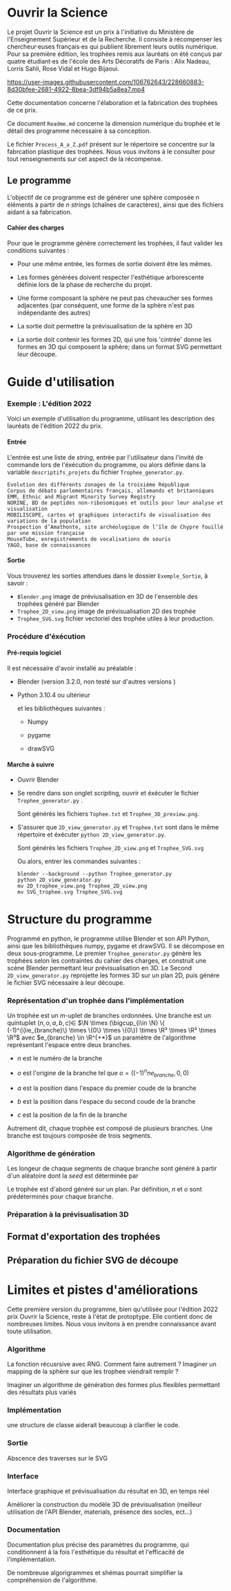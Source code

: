 # Ouvrir la Science

Le projet Ouvrir la Science est un prix à l'initiative  du Ministère de l'Enseignement Supérieur et de la Recherche. Il consiste à récompenser les chercheur·euses français·es qui publient librement leurs outils numérique.  Pour sa première édition,  les trophées remis aux lauréats on été conçus par quatre étudiant·es de l'école des Arts Décoratifs de Paris :  Alix Nadeau, Lorris Sahli, Rose Vidal et Hugo Bijaoui.

https://user-images.githubusercontent.com/106762643/228660883-8d30bfee-2681-4922-8bea-3df94b5a8ea7.mp4


Cette documentation concerne l'élaboration et la fabrication des trophées de ce prix. 

Ce document `Readme.md` concerne la dimension numérique du trophée et le détail des programme nécessaire à sa conception. 

Le fichier `Process_A_a_Z.pdf` présent sur le répertoire se concentre sur la fabrcation plastique des trophées. Nous vous invitons à le consulter pour tout renseignements sur cet aspect de la récompense.

## Le programme

L'objectif de ce programme est de générer une sphère composée $n$ éléments à partir de $n$ *string*s (chaînes de caractères), ainsi que des fichiers aidant à sa fabrication. 

#### Cahier des charges

Pour que le programme génère correctement les trophées, il faut valider les conditions suivantes : 

* Pour une même entrée, les formes de sortie doivent être les mêmes.

* Les formes générées doivent respecter l'esthétique arborescente définie lors de la phase de recherche du projet. 

* Une forme composant la sphère ne peut pas chevaucher ses formes adjacentes (par conséquent, une forme de la sphère n'est pas indépendante des autres)

* La sortie doit permettre la prévisualisation de la sphère en 3D

* La sortie doit contenir les formes 2D, qui une fois 'cintrée' donne les formes en 3D qui composent la sphère; dans un format SVG permettant leur découpe. 

# Guide d'utilisation

### Exemple : L'édition 2022

Voici un exemple d'utilisation du programme, utilisant les description des lauréats de l'édition 2022 du prix. 

#### Entrée

L'entrée est une liste de *string*, entrée par l'utilisateur dans l'invité de commande lors de l'éxécution du programme, ou alors définie dans la variable `descriptifs_projets` du fichier `Trophee_generator.py`.

```
Evolution des différents zonages de la troisième République
Corpus de débats parlementaires français, allemands et britanniques 
EMM, Ethnic and Migrant Minority Survey Registry
NORINE, BD de peptides non-ribosomiques et outils pour leur analyse et visualisation
MOBILISCOPE, cartes et graphiques interactifs de visualisation des variations de la population
Prospection d’Amathonte, site archéologique de l’île de Chypre fouillé par une mission française
MouseTube, enregistrements de vocalisations de souris
YAGO, base de connaissances
```
#### Sortie

Vous trouverez les sorties attendues dans le dossier `Exemple_Sortie`, à savoir : 
* `Blender.png` image de préviusalisation en 3D de l'ensemble des trophées généré par Blender
* `Trophee_2D_view.png` image de prévisualisation 2D des trophée
* `Trophee_SVG.svg` fichier vectoriel des trophée utiles à leur production.

### Procédure d'éxécution

#### Pré-requis logiciel

Il est nécessaire d'avoir installé au préalable :

* Blender (version 3.2.0, non testé sur d'autres versions )

* Python 3.10.4 ou ultérieur 
  
  et les bibliothèques suivantes : 
  
  * Numpy
  
  * pygame
  
  * drawSVG

#### Marche à suivre

* Ouvrir Blender

* Se rendre dans son onglet *script*ing, ouvrir et éxécuter le fichier `Trophee_generator.py` . 
  
  Sont générés les fichiers `Tophee.txt` et `Trophee_3D_preview.png`.

* S'assurer que `2D_view_generator.py` et `Trophee.txt` sont dans le même répertoire et éxécuter `python 2D_view_generator.py`.
  
  Sont générés les fichiers `Trophee_2D_view.png` et `Trophee_SVG.svg`
  
  Ou alors, entrer les commandes suivantes : 
  ```
  blender --background --python Trophee_generator.py
  python 2D_view_generator.py
  mv 2D_trophee_view.png Trophee_2D_view.png
  mv SVG_trophee.svg Trophee_SVG.svg
  ```

# Structure du programme

Programmé en python, le programme utilise Blender et son API Python, ainsi que les bibliothèques numpy, pygame et drawSVG. Il se décompose en deux sous-programme.
Le premier `Trophee_generator.py` génère les trophées selon les contraintes du cahier des charges, et construit une scène Blender permettant leur prévisualisation en 3D.
Le Second `2D_view_generator.py` reprojette les formes 3D sur un plan 2D, puis génére le fichier SVG nécessaire à leur découpe. 

### Représentation d'un trophée dans l'implémentation

Un trophée est un $m$-uplet de branches ordonnées. Une branche est un quintuplet $(n,o,a,b,c) \in$ $\N \times (\bigcup_{i\in \N} \{ (-1)^{i}ie_{branche}\} \times \{0\} \times \{0\}) \times \R³ \times \R³ \times \R³$  avec $e_{branche} \in \R^{+*}$ un paramètre de l'algorithme représentant l'espace entre deux branches. 

- $n$ est le numéro de la branche 

- $o$ est l'origine de la branche tel que $o=((-1)^n ne_{branche},0,0)$

- $a$ est la position dans l'espace du premier coude de la branche

- $b$ est la position dans l'espace du second coude de la branche

- $c$ est la position de la fin de la branche

Autrement dit, chaque trophée est composé de plusieurs branches. Une branche est toujours composée de trois segments.

### Algorithme de génération

Les longeur de chaque segments de chaque branche sont généré à partir d'un aléatoire dont la *seed* est déterminée par 

Le trophée est d'abord généré sur un plan. Par définition, $n$ et $o$ sont prédéterminés pour chaque branche. 

### Préparation à la prévisualisation 3D

## Format d'exportation des trophées

## Préparation du fichier SVG de découpe

# Limites et pistes d'améliorations

Cette première version du programme, bien qu'utilisée pour l'édition 2022 prix Ouvrir la Science, reste à l'état de protoptype. Elle contient donc de nombreuses limites. Nous vous invitons à en prendre connaissance avant toute utilisation.

### Algorithme

La fonction récusrsive avec RNG. Comment faire autrement ? Imaginer un mapping de la sphère sur que les trophee viendrait remplir ?

Imaginer un algorithme de génération des formes plus flexibles permettant des résultats plus variés 

### Implémentation

une structure de classe aiderait beaucoup à clarifier le code.

### Sortie

Abscence des traverses sur le SVG

### Interface

Interface graphique et prévisualisation du résultat en 3D, en temps réel

Améliorer la construction du modèle 3D de prévisualisation (meilleur utilisation de l'API Blender, materials, présence des socles, ect...)

### Documentation

Documentation plus précise des paramètres du programme, qui conditionnent à la fois l'esthétique du résultat et l'efficacité de l'implémentation.

De nombreuse algorigrammes et shémas pourrait simplifier la compréhension de l'algorithme.

  


